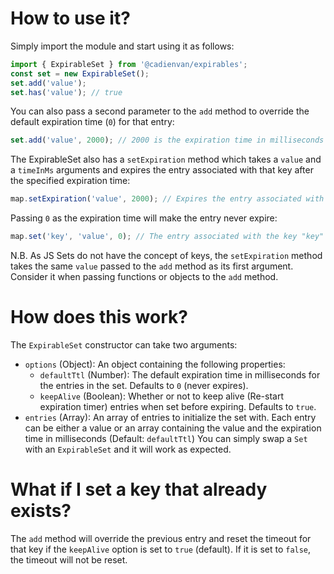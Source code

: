 # How to use it?

Simply import the module and start using it as follows:

```js
import { ExpirableSet } from '@cadienvan/expirables';
const set = new ExpirableSet();
set.add('value');
set.has('value'); // true
```

You can also pass a second parameter to the `add` method to override the default expiration time (`0`) for that entry:

```js
set.add('value', 2000); // 2000 is the expiration time in milliseconds for this entry
```

The ExpirableSet also has a `setExpiration` method which takes a `value` and a `timeInMs` arguments and expires the entry associated with that key after the specified expiration time:

```js
map.setExpiration('value', 2000); // Expires the entry associated with the key "key" after 2000 milliseconds
```

Passing `0` as the expiration time will make the entry never expire:

```js
map.set('key', 'value', 0); // The entry associated with the key "key" will never expire
```

N.B. As JS Sets do not have the concept of keys, the `setExpiration` method takes the same `value` passed to the `add` method as its first argument. Consider it when passing functions or objects to the `add` method.

# How does this work?

The `ExpirableSet` constructor can take two arguments:

- `options` (Object): An object containing the following properties:
  - `defaultTtl` (Number): The default expiration time in milliseconds for the entries in the set. Defaults to `0` (never expires).
  - `keepAlive` (Boolean): Whether or not to keep alive (Re-start expiration timer) entries when set before expiring. Defaults to `true`.
- `entries` (Array): An array of entries to initialize the set with. Each entry can be either a value or an array containing the value and the expiration time in milliseconds (Default: `defaultTtl`)
  You can simply swap a `Set` with an `ExpirableSet` and it will work as expected.

# What if I set a key that already exists?

The `add` method will override the previous entry and reset the timeout for that key if the `keepAlive` option is set to `true` (default). If it is set to `false`, the timeout will not be reset.
